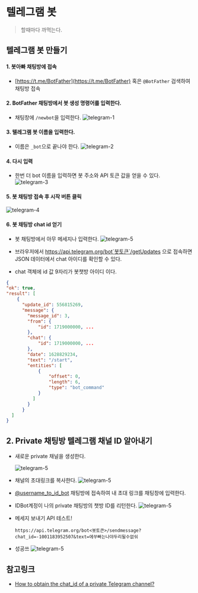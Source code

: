 # 텔레그램 봇


> 할때마다 까먹는다.

## 텔레그램 봇 만들기

#### 1. 봇아빠 채팅방에 접속
- [https://t.me/BotFather](https://t.me/BotFather) 혹은 `@BotFather` 검색하여 채팅방 접속

#### 2. BotFather 채팅방에서 봇 생성 명령어를 입력한다.
- 채팅창에 `/newbot`을 입력한다.
    ![telegram-1](/categories/images/etc/20210813105155.png)
  
#### 3. 텔레그램 봇 이름을 입력한다.
- 이름은 `_bot`으로 끝나야 한다.
    ![telegram-2](/categories/images/etc/20210813105538.png)

#### 4. 다시 입력
- 한번 더 bot 이름을 입력하면 봇 주소와 API 토큰 값을 얻을 수 있다.
    ![telegram-3](/categories/images/etc/20210813105916.png)
  
#### 5. 봇 채팅방 접속 후 시작 버튼 클릭
![telegram-4](/categories/images/etc/20210813110808.png)

#### 6. 봇 채팅방 chat id 얻기
- 봇 채팅방에서 아무 메세지나 입력한다.
  ![telegram-5](/categories/images/etc/20210813012213.png)

- 브라우저에서 https://api.telegram.org/bot`봇토큰`/getUpdates 으로 접속하면 JSON 데이터에서 chat 아이디를 확인할 수 있다.
- chat 객체에 id 값 9자리가 봇챗방 아이디 이다.
```json
{
"ok": true,
"result": [
    {
      "update_id": 556815269,
      "message": {
        "message_id": 3,
        "from": {
            "id": 1719000000, ...
        },
        "chat": {
            "id": 1719000000, ...
        },
        "date": 1628829234,
        "text": "/start",
        "entities": [
            {
                "offset": 0,
                "length": 6,
                "type": "bot_command"
            }
          ]
        }
      }
  ]
}
```

## 2. Private 채팅방 텔레그램 채널 ID 알아내기
- 새로운 private 채널을 생성한다.
  
    ![telegram-5](/categories/images/etc/20210813023637.png)

- 채널의 초대링크를 복사한다.
  ![telegram-5](/categories/images/etc/20210813025156.png)

- [@username_to_id_bot](https://t.me/username_to_id_bot) 채팅방에 접속하여 내 초대 링크를 채팅창에 입력한다.
- IDBot계정이 나의 private 채팅방의 챗방 ID를 리턴한다.
  ![telegram-5](/categories/images/etc/20210813025400.png)

- 메세지 보내기 API 테스트!
    ```shell
    https://api.telegram.org/bot<봇토큰>/sendmessage?chat_id=-1001183952507&text=에쑤빠는나야두리될수없숴
    ```
- 성공쓰
    ![telegram-5](/categories/images/etc/20210813030239.png)
  
## 참고링크
* [How to obtain the chat_id of a private Telegram channel?](https://stackoverflow.com/questions/33858927/how-to-obtain-the-chat-id-of-a-private-telegram-channel)
